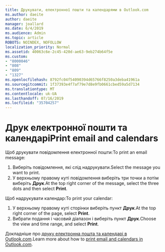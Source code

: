 ```yaml
---
title: Друкувати, електронної пошти та календарями в Outlook.com
ms.author: daeite
author: daeite
manager: joallard
ms.date: 6/4/2019
ms.audience: Admin
ms.topic: article
ROBOTS: NOINDEX, NOFOLLOW
localization_priority: Normal
ms.assetid: 40063c6e-2c45-420d-ae63-9eb274b64f5e
ms.custom:
- "8000046"
- "808"
- "809"
- "1327"
ms.openlocfilehash: 8792fc04f54090394d65766f8250a3deba41961a
ms.sourcegitcommit: 1f37393e4f7af79e7d8e9fb0661cbed59a5d7134
ms.translationtype: MT
ms.contentlocale: uk-UA
ms.lasthandoff: 07/16/2019
ms.locfileid: "35704257"
---
```

# <a name="print-email-and-calendars"></a><span data-ttu-id="3c8ee-102">Друк електронної пошти та календарі</span><span class="sxs-lookup"><span data-stu-id="3c8ee-102">Print email and calendars</span></span>

<span data-ttu-id="3c8ee-103">Щоб друкувати повідомлення електронної пошти:</span><span class="sxs-lookup"><span data-stu-id="3c8ee-103">To print an email message:</span></span>
  
1. <span data-ttu-id="3c8ee-104">Виберіть повідомлення, які слід надрукувати.</span><span class="sxs-lookup"><span data-stu-id="3c8ee-104">Select the message you want to print.</span></span>
1. <span data-ttu-id="3c8ee-105">У верхньому правому куті повідомлення виберіть три точки а потім виберіть **Друк**.</span><span class="sxs-lookup"><span data-stu-id="3c8ee-105">At the top right corner of the message, select the three dots and then select **Print**.</span></span>

<span data-ttu-id="3c8ee-106">Щоб надрукувати календар:</span><span class="sxs-lookup"><span data-stu-id="3c8ee-106">To print your calendar:</span></span>

1. <span data-ttu-id="3c8ee-107">У верхньому правому куті сторінки виберіть пункт **Друк**.</span><span class="sxs-lookup"><span data-stu-id="3c8ee-107">At the top right corner of the page, select **Print**.</span></span>
1. <span data-ttu-id="3c8ee-108">Вибрати подання і часовий діапазон і виберіть пункт **Друк**.</span><span class="sxs-lookup"><span data-stu-id="3c8ee-108">Choose the view and time range, and select **Print**.</span></span>

<span data-ttu-id="3c8ee-109">Докладніше про [друку електронна пошта та календарі в Outlook.com](https://support.office.com/article/c835b8e5-b310-4cab-ac15-b6eb95149855?wt.mc_id=Office_Outlook_com_Alchemy).</span><span class="sxs-lookup"><span data-stu-id="3c8ee-109">Learn more about how to [print email and calendars in Outlook.com](https://support.office.com/article/c835b8e5-b310-4cab-ac15-b6eb95149855?wt.mc_id=Office_Outlook_com_Alchemy).</span></span>